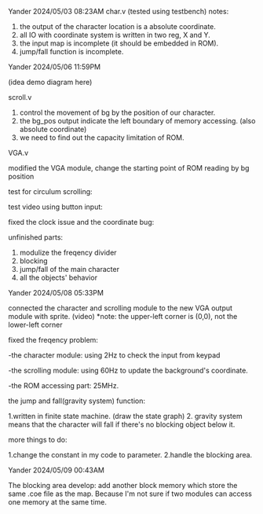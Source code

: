 Yander 2024/05/03 08:23AM
char.v (tested using testbench)
notes: 
  1. the output of the character location is a absolute coordinate.
  2. all IO with coordinate system is written in two reg, X and Y.
  3. the input map is incomplete (it should be embedded in ROM).
  4. jump/fall function is incomplete.

Yander 2024/05/06 11:59PM

(idea demo diagram here)

scroll.v

  1. control the movement of bg by the position of our character.
  2. the bg_pos output indicate the left boundary of memory accessing. (also absolute coordinate)
  3. we need to find out the capacity limitation of ROM. 

VGA.v

modified the VGA module, change the starting point of ROM reading by bg position

test for circulum scrolling:

test video using button input:

fixed the clock issue and the coordinate bug:

unfinished parts:
  1. modulize the freqency divider
  2. blocking
  3. jump/fall of the main character
  4. all the objects' behavior

Yander 2024/05/08 05:33PM

connected the character and scrolling module to the new VGA output module with sprite.
(video)
*note: the upper-left corner is (0,0), not the lower-left corner

fixed the freqency problem:

  -the character module: using 2Hz to check the input from keypad
  
  -the scrolling module: using 60Hz to update the background's coordinate.
  
  -the ROM accessing part: 25MHz.
  
the jump and fall(gravity system) function:

  1.written in finite state machine.
   (draw the state graph)
  2. gravity system means that the character will fall if there's no blocking object below it.

more things to do:

  1.change the constant in my code to parameter.
  2.handle the blocking area.

Yander 2024/05/09 00:43AM

The blocking area develop:
add another block memory which store the same .coe file as the map. Because I'm not sure if two modules can access one memory at the same time.
